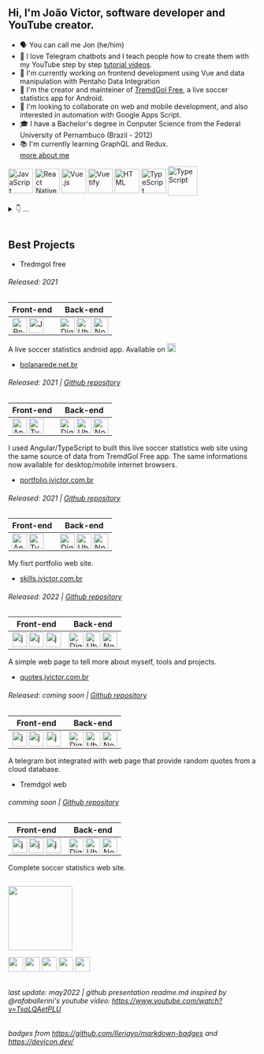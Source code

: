 <!-- usefull links: 
https://github.com/Ileriayo/markdown-badges
https://github.com/rafaballerini/PerfilGithub
https://devicon.dev/ 
https://github.com/anuraghazra/github-readme-stats
https://dev.to/envoy_/150-badges-for-github-pnk
https://docs.pipz.com/central-de-ajuda/learning-center/guia-basico-de-markdown#open
-->
## Hi, I'm João Victor, software developer and YouTube creator.

* 🗣 You can call me Jon (he/him)
* 🤖 I love Telegram chatbots and I teach people how to create them with my YouTube step by step [tutorial videos](https://www.youtube.com/playlist?list=PLkESTH940G9Um3QdVFwp1YvqzumuVDEJW). 
* 💼 I'm currently working on frontend development using Vue and data manipulation with Pentaho Data Integration
* 📱 I'm the creator and mainteiner of [TremdGol Free](https://play.google.com/store/apps/details?id=com.bolanarede.tremdgol_free), a live soccer statistics app for Android. 
* 🙂 I'm looking to collaborate on web and mobile development, and also interested in automation with Google Apps Script. 
* 🎓 I have a Bachelor's degree in Conputer Science from the Federal University of Pernambuco (Brazil - 2012)
* 📚 I'm currently learning GraphQL and Redux.
<br><a href="http://skills.jvictor.com.br" target="_blank">more about me</a>

<div>
<a href="https://developer.mozilla.org/en-US/docs/Web/JavaScript"><img align="center" alt="JavaScript" height="50" src="https://cdn.jsdelivr.net/gh/devicons/devicon/icons/javascript/javascript-original.svg"></a> 
  <a href="https://reactnative.dev/"><img align="center" alt="React Native" height="50" src="https://cdn.jsdelivr.net/gh/devicons/devicon/icons/react/react-original.svg"></a>
  <a href="https://vuejs.org/"><img align="center" alt="Vue.js" height="50" src="https://cdn.jsdelivr.net/gh/devicons/devicon/icons/vuejs/vuejs-original.svg"></a>
  <a href="https://vuetifyjs.com/en/"><img align="center" alt="Vuetify" height="50" src="https://cdn.jsdelivr.net/gh/devicons/devicon/icons/vuetify/vuetify-original.svg"></a>
  <a href="https://developer.mozilla.org/en-US/docs/Web/HTML"><img align="center" alt="HTML" height="50" src="https://cdn.jsdelivr.net/gh/devicons/devicon/icons/html5/html5-original.svg"></a>
  <a href="https://developer.mozilla.org/en-US/docs/Web/CSS"><img align="center" alt="TypeScript" height="50" src="https://cdn.jsdelivr.net/gh/devicons/devicon/icons/css3/css3-original.svg"></a>
    <a href="https://developers.google.com/apps-script"><img align="center" alt="TypeScript" height="60" src="https://www.gstatic.com/images/branding/product/2x/apps_script_48dp.png"></a>
  <!--<a href="https://www.typescriptlang.org/"><img align="center" alt="TypeScript" height="50" src="https://cdn.jsdelivr.net/gh/devicons/devicon/icons/typescript/typescript-original.svg"> </a>-->
  
</div>
<br>

<details> 
  <summary>👇 ...</summary>
  <hr>
  
>#### Other Languages, Frameworks and Libraries<div>     <img height="25" src="https://img.shields.io/badge/Node.js-43853D?style=for-the-badge&logo=node.js&logoColor=white" target="_blank">     <img height="25" src="https://img.shields.io/badge/chart.js-F5788D.svg?style=for-the-badge&logo=chart.js&logoColor=white" target="_blank">      <img height="25" src="https://img.shields.io/badge/express.js-%23404d59.svg?style=for-the-badge&logo=express&logoColor=%2361DAFB" target="_blank">    <img height="25" src="https://img.shields.io/badge/SQLite-07405E?style=for-the-badge&logo=sqlite&logoColor=white" target="_blank">         <img height="25" src="https://img.shields.io/badge/PostgreSQL-316192?style=for-the-badge&logo=postgresql&logoColor=white" target="_blank">        <img height="25" src="https://img.shields.io/badge/Angular-DD0031?style=for-the-badge&logo=angular&logoColor=white" target="_blank">        <img height="25" src="https://img.shields.io/badge/Socket.io-black?style=for-the-badge&logo=socket.io&badgeColor=010101" target="_blank">        <img height="25" src="https://img.shields.io/badge/jquery-%230769AD.svg?style=for-the-badge&logo=jquery&logoColor=white" target="_blank">      
  </div>
  
 >#### IDEs, Platforms and Dev Tools<div>       <img height="25" src="https://img.shields.io/badge/Visual%20Studio%20Code-0078d7.svg?style=for-the-badge&logo=visual-studio-code&logoColor=white" target="_blank">            <img height="25" src="https://img.shields.io/badge/Chrome_DEV_tools-4285F4?style=for-the-badge&logo=GoogleChrome&logoColor=white" target="_blank">               <a href="https://developers.google.com/apps-script"><img height="25" src="https://img.shields.io/badge/google-blue.svg?style=for-the-badge&logo=googleappsscript&logoColor=blue" target="_blank"><img height="25" src="https://img.shields.io/badge/apps-yellow.svg?style=for-the-badge&logo=googleappsscript&logoColor=blue" target="_blank"><img height="25" src="https://img.shields.io/badge/script-red.svg?style=for-the-badge&logo=googleappsscript&logoColor=red" target="_blank"></a>                                                     <img height="25" src="https://img.shields.io/badge/expo-1C1E24?style=for-the-badge&logo=expo&logoColor=#D04A37" target="_blank">                <img height="25" src="https://img.shields.io/badge/Android_Studio-3DDC84?style=for-the-badge&logo=android-studio&logoColor=white" target="_blank">                <a href="https://help.hitachivantara.com/Documentation/Pentaho/9.3/Products/Pentaho_Data_Integration"><img height="25" src="https://img.shields.io/badge/pentaho_data_integration-blue.svg?style=for-the-badge&logo=pentahopdi&logoColor=61DAFB" target="_blank"></a> 
  </div>

  
>#### Back-end Infrastructure and Cloud<div><img height="25" src="https://img.shields.io/badge/netlify-%23000000.svg?style=for-the-badge&logo=netlify&logoColor=#00C7B7" target="_blank"> <img height="25" src="https://img.shields.io/badge/Digital_Ocean-0080FF?style=for-the-badge&logo=DigitalOcean&logoColor=white" target="_blank">  <img height="25" src="https://img.shields.io/badge/Ubuntu-E95420?style=for-the-badge&logo=ubuntu&logoColor=white" target="_blank">  <img height="25" src="https://img.shields.io/badge/VIM-%2311AB00.svg?style=for-the-badge&logo=vim&logoColor=white" target="_blank"> <img height="25" src="https://img.shields.io/badge/NPM-%23000000.svg?style=for-the-badge&logo=npm&logoColor=white" target="_blank"> <img height="25" src="https://img.shields.io/badge/nginx-%23009639.svg?style=for-the-badge&logo=nginx&logoColor=white" target="_blank">   </div>

  
#### Learning:
<div>  <img height="25" src="https://img.shields.io/badge/TypeScript-007ACC?style=for-the-badge&logo=typescript&logoColor=white" target="_blank">  <img height="25" src="https://img.shields.io/badge/Redux-593D88?style=for-the-badge&logo=redux&logoColor=white" target="_blank">   <img height="25" src="https://img.shields.io/badge/-GraphQL-E10098?style=for-the-badge&logo=graphql&logoColor=white" target="_blank"> </div>
  
#### Had used in the past (5+ years ago):
<div><img height="23" src="https://img.shields.io/badge/PHP-777BB4?style=for-the-badge&logo=php&logoColor=white">   <img height="23" src="https://img.shields.io/badge/Python-3776AB?style=for-the-badge&logo=python&logoColor=white" target="_blank">  <img height="23" src="https://img.shields.io/badge/Django-092E20?style=for-the-badge&logo=django&logoColor=white" target="_blank"> </div>
<hr>
 
</details>

<!--
<details> 
    <summary><b>👇 Where I study</b></summary>

  > <div>  <img height="25" src="https://img.shields.io/badge/MDN_Web_Docs-black?style=for-the-badge&logo=mdnwebdocs&logoColor=white" target="_blank"> <img height="25" src="https://img.shields.io/badge/Udemy-A435F0?style=for-the-badge&logo=Udemy&logoColor=white" target="_blank"> <img height="25" src="https://img.shields.io/badge/Freecodecamp-%23123.svg?&style=for-the-badge&logo=freecodecamp&logoColor=green" target="_blank">       </div>
</details>
-->
<br>

## Best Projects

* Tredmgol free
###### Released: 2021
Front-end   | Back-end   | 
--------- | ------ |
<a href="https://reactnative.dev/"><img align="center" alt="React Native" height="30" src="https://cdn.jsdelivr.net/gh/devicons/devicon/icons/react/react-original.svg"></a>  <a href="https://developer.mozilla.org/pt-BR/docs/Web/JavaScript"><img align="center" alt="JavaScript" height="30" src="https://cdn.jsdelivr.net/gh/devicons/devicon/icons/javascript/javascript-original.svg"></a>  | <a href="https://digitalocean.com/"><img align="center" alt="DigitalOcean" height="30" src="https://cdn.jsdelivr.net/gh/devicons/devicon/icons/digitalocean/digitalocean-original.svg"></a> <a href="https://ubuntu.com/"><img align="center" alt="Ubuntu" height="30" src="https://cdn.jsdelivr.net/gh/devicons/devicon/icons/ubuntu/ubuntu-plain-wordmark.svg"></a> <a href="https://https://nodejs.org/en/"><img align="center" alt="Node.js" height="30" src="https://cdn.jsdelivr.net/gh/devicons/devicon/icons/nodejs/nodejs-original.svg"></a> |
          
          
A live soccer statistics android app. Available on <a href="https://play.google.com/store/apps/details?id=com.bolanarede.tremdgol_free" target="_blank"><img height="18" src="https://img.shields.io/badge/Google_Play-414141?style=for-the-badge&logo=google-play&logoColor=white" height="30em"  target="_blank"></a> 


* [bolanarede.net.br](http://bolanarede.net.br)
###### Released: 2021 | [Github repository](https://github.com/jvictorjs/bolasite)
Front-end   | Back-end   | 
--------- | ------ |
<a href="https://angular.io/"><img align="center" alt="Angular" height="30" src="https://cdn.jsdelivr.net/gh/devicons/devicon/icons/angularjs/angularjs-original.svg"></a>  <a href="https://www.typescriptlang.org/"><img align="center" alt="TypeScript" height="30" src="https://cdn.jsdelivr.net/gh/devicons/devicon/icons/typescript/typescript-original.svg"></a>  | <a href="https://digitalocean.com/"><img align="center" alt="DigitalOcean" height="30" src="https://cdn.jsdelivr.net/gh/devicons/devicon/icons/digitalocean/digitalocean-original.svg"></a> <a href="https://ubuntu.com/"><img align="center" alt="Ubuntu" height="30" src="https://cdn.jsdelivr.net/gh/devicons/devicon/icons/ubuntu/ubuntu-plain-wordmark.svg"></a> <a href="https://https://nodejs.org/en/"><img align="center" alt="Node.js" height="30" src="https://cdn.jsdelivr.net/gh/devicons/devicon/icons/nodejs/nodejs-original.svg"></a> |

I used Angular/TypeScript to built this live soccer statistics web site using the same source of data from TremdGol Free app. The same informations now available for desktop/mobile internet browsers.


* [portfolio.jvictor.com.br](http://portfolio.jvictor.com.br)
###### Released: 2021 | [Github repository](https://github.com/jvictorjs/portfolio)
Front-end   | Back-end   | 
--------- | ------ |
<a href="https://angular.io/"><img align="center" alt="Angular" height="30" src="https://cdn.jsdelivr.net/gh/devicons/devicon/icons/angularjs/angularjs-original.svg"></a>  <a href="https://www.typescriptlang.org/"><img align="center" alt="TypeScript" height="30" src="https://cdn.jsdelivr.net/gh/devicons/devicon/icons/typescript/typescript-original.svg"></a>  | <a href="https://digitalocean.com/"><img align="center" alt="DigitalOcean" height="30" src="https://cdn.jsdelivr.net/gh/devicons/devicon/icons/digitalocean/digitalocean-original.svg"></a> <a href="https://ubuntu.com/"><img align="center" alt="Ubuntu" height="30" src="https://cdn.jsdelivr.net/gh/devicons/devicon/icons/ubuntu/ubuntu-plain-wordmark.svg"></a> <a href="https://https://nodejs.org/en/"><img align="center" alt="Node.js" height="30" src="https://cdn.jsdelivr.net/gh/devicons/devicon/icons/nodejs/nodejs-original.svg"></a> |

My fisrt portfolio web site.


* [skills.jvictor.com.br](https://skills.jvictor.com.br)
###### Released: 2022 | [Github repository](https://github.com/jvictorjs/skills)
Front-end   | Back-end   | 
--------- | ------ |
<img align="center" alt="js" height="30" src="https://cdn.jsdelivr.net/gh/devicons/devicon/icons/vuejs/vuejs-original-wordmark.svg" /> <img align="center" alt="js" height="30" src="https://cdn.jsdelivr.net/gh/devicons/devicon/icons/vuetify/vuetify-original.svg" /> <img  align="center" alt="js" height="30" src="https://cdn.jsdelivr.net/gh/devicons/devicon/icons/javascript/javascript-original.svg" /> | <a href="https://digitalocean.com/"><img align="center" alt="DigitalOcean" height="30" src="https://cdn.jsdelivr.net/gh/devicons/devicon/icons/digitalocean/digitalocean-original.svg"></a> <a href="https://ubuntu.com/"><img align="center" alt="Ubuntu" height="30" src="https://cdn.jsdelivr.net/gh/devicons/devicon/icons/ubuntu/ubuntu-plain-wordmark.svg"></a> <a href="https://https://nodejs.org/en/"><img align="center" alt="Node.js" height="30" src="https://cdn.jsdelivr.net/gh/devicons/devicon/icons/nodejs/nodejs-original.svg"></a> |

A simple web page to tell more about myself, tools and projects.


* [quotes.jvictor.com.br](https://quotes.jvictor.com.br)
###### Released: coming soon | [Github repository](https://github.com/jvictorjs/quotes)
Front-end   | Back-end   | 
--------- | ------ |
<img align="center" alt="js" height="30" src="https://cdn.jsdelivr.net/gh/devicons/devicon/icons/vuejs/vuejs-original-wordmark.svg" /> <img align="center" alt="js" height="30" src="https://cdn.jsdelivr.net/gh/devicons/devicon/icons/vuetify/vuetify-original.svg" /> <img  align="center" alt="js" height="30" src="https://cdn.jsdelivr.net/gh/devicons/devicon/icons/javascript/javascript-original.svg" /> | <a href="https://digitalocean.com/"><img align="center" alt="DigitalOcean" height="30" src="https://cdn.jsdelivr.net/gh/devicons/devicon/icons/digitalocean/digitalocean-original.svg"></a> <a href="https://ubuntu.com/"><img align="center" alt="Ubuntu" height="30" src="https://cdn.jsdelivr.net/gh/devicons/devicon/icons/ubuntu/ubuntu-plain-wordmark.svg"></a> <a href="https://https://nodejs.org/en/"><img align="center" alt="Node.js" height="30" src="https://cdn.jsdelivr.net/gh/devicons/devicon/icons/nodejs/nodejs-original.svg"></a> |

A telegram bot integrated with web page that provide random quotes from a cloud database.

* Tremdgol web
###### comming soon | [Github repository](https://github.com/jvictorjs/tremdgol)
Front-end   | Back-end   | 
--------- | ------ |
<img align="center" alt="js" height="30" src="https://cdn.jsdelivr.net/gh/devicons/devicon/icons/vuejs/vuejs-original-wordmark.svg" /> <img align="center" alt="js" height="30" src="https://cdn.jsdelivr.net/gh/devicons/devicon/icons/vuetify/vuetify-original.svg" /> <img  align="center" alt="js" height="30" src="https://cdn.jsdelivr.net/gh/devicons/devicon/icons/javascript/javascript-original.svg" /> | <a href="https://digitalocean.com/"><img align="center" alt="DigitalOcean" height="30" src="https://cdn.jsdelivr.net/gh/devicons/devicon/icons/digitalocean/digitalocean-original.svg"></a> <a href="https://ubuntu.com/"><img align="center" alt="Ubuntu" height="30" src="https://cdn.jsdelivr.net/gh/devicons/devicon/icons/ubuntu/ubuntu-plain-wordmark.svg"></a> <a href="https://https://nodejs.org/en/"><img align="center" alt="Node.js" height="30" src="https://cdn.jsdelivr.net/gh/devicons/devicon/icons/nodejs/nodejs-original.svg"></a> |

Complete soccer statistics web site.


<!-- -  I have others soccer statistics projects released that I'm working to swith to public repositories. -->

## 

<div>
<img height="130em" src="https://github-readme-stats.vercel.app/api/top-langs/?username=jvictorjs&layout=compact&langs_count=7&theme=dracula"/> 
 
  <a href="https://www.youtube.com/user/jvwrCIN" target="_blank"><img src="https://img.shields.io/badge/YouTube-FF0000?style=for-the-badge&logo=youtube&logoColor=white" height="30em" target="_blank"></a>
  <a href="https://twitter.com/jvictor_js" target="_blank"><img src="https://img.shields.io/badge/Twitter-1DA1F2?style=for-the-badge&logo=twitter&logoColor=white" height="30em"  target="_blank"></a> 
  <a href="https://www.linkedin.com/in/jo%C3%A3o-victor-ramos-6570a21b7/" target="_blank"><img src="https://img.shields.io/badge/-LinkedIn-%230077B5?style=for-the-badge&logo=linkedin&logoColor=white" height="30em" target="_blank"></a> 
  <a href="https://play.google.com/store/apps/developer?id=bolanarede.net.br" target="_blank"><img src="https://img.shields.io/badge/Google_Play-414141?style=for-the-badge&logo=google-play&logoColor=white" height="30em"  target="_blank"></a> 
  <a href="https://stackoverflow.com/users/16280917/" target="_blank"><img src="https://img.shields.io/badge/-Stackoverflow-FE7A16?style=for-the-badge&logo=stack-overflow&logoColor=white" height="30em"  target="_blank"></a> 
  
</div>

##
###### *last update: may2022 | github presentation readme.md inspired by @rafaballerini's youtube video: https://www.youtube.com/watch?v=TsaLQAetPLU*
###### badges from https://github.com/Ileriayo/markdown-badges and https://devicon.dev/ 
 

<!--



## Oiii eu sou a Rafaella Ballerini, criadora de conteúdo de programação e tecnologia!
<div align="center">
  <a href="https://github.com/rafaballerini">
  <img height="180em" src="https://github-readme-stats.vercel.app/api?username=rafaballerini&show_icons=true&theme=dracula&include_all_commits=true&count_private=true"/>
  <img height="180em" src="https://github-readme-stats.vercel.app/api/top-langs/?username=rafaballerini&layout=compact&langs_count=7&theme=dracula"/>
</div>
<div style="display: inline_block"><br>
  <img align="center" alt="Rafa-Js" height="30" width="40" src="https://raw.githubusercontent.com/devicons/devicon/master/icons/javascript/javascript-plain.svg">
  <img align="center" alt="Rafa-Ts" height="30" width="40" src="https://raw.githubusercontent.com/devicons/devicon/master/icons/typescript/typescript-plain.svg">
  <img align="center" alt="Rafa-React" height="30" width="40" src="https://raw.githubusercontent.com/devicons/devicon/master/icons/react/react-original.svg">
  <img align="center" alt="Rafa-HTML" height="30" width="40" src="https://raw.githubusercontent.com/devicons/devicon/master/icons/html5/html5-original.svg">
  <img align="center" alt="Rafa-CSS" height="30" width="40" src="https://raw.githubusercontent.com/devicons/devicon/master/icons/css3/css3-original.svg">
  <img align="center" alt="Rafa-Python" height="30" width="40" src="https://raw.githubusercontent.com/devicons/devicon/master/icons/python/python-original.svg">
  <img align="center" alt="Rafa-Csharp" height="30" width="40" src="https://raw.githubusercontent.com/devicons/devicon/master/icons/csharp/csharp-original.svg">
  <img align="right" alt="Rafa-pic" height="150" style="border-radius:50px;" src="https://media.discordapp.net/attachments/639956127056134178/890373478988013628/Publicacoes_Instagram_1_1.png?width=676&height=676">
</div>
  
  ##
 
<div> 
  <a href="https://www.youtube.com/channel/UC_-uuuZbY0AAt9CViNzvc-Q" target="_blank"><img src="https://img.shields.io/badge/YouTube-FF0000?style=for-the-badge&logo=youtube&logoColor=white" target="_blank"></a>
  <a href="https://instagram.com/rafaballerini" target="_blank"><img src="https://img.shields.io/badge/-Instagram-%23E4405F?style=for-the-badge&logo=instagram&logoColor=white" target="_blank"></a>
 	<a href="https://www.twitch.tv/rafaballerinii" target="_blank"><img src="https://img.shields.io/badge/Twitch-9146FF?style=for-the-badge&logo=twitch&logoColor=white" target="_blank"></a>
 <a href="https://discord.gg/wagxzStdcR" target="_blank"><img src="https://img.shields.io/badge/Discord-7289DA?style=for-the-badge&logo=discord&logoColor=white" target="_blank"></a> 
  <a href = "mailto:contatorafaballerini@gmail.com"><img src="https://img.shields.io/badge/-Gmail-%23333?style=for-the-badge&logo=gmail&logoColor=white" target="_blank"></a>
  <a href="https://www.linkedin.com/in/rafaella-ballerini-45875016a" target="_blank"><img src="https://img.shields.io/badge/-LinkedIn-%230077B5?style=for-the-badge&logo=linkedin&logoColor=white" target="_blank"></a> 
 
  ![Snake animation](https://github.com/rafaballerini/rafaballerini/blob/output/github-contribution-grid-snake.svg)
 
</div>


-->


<!--
**jvictorjs2/jvictorjs2** is a ✨ _special_ ✨ repository because its `README.md` (this file) appears on your GitHub profile.

Here are some ideas to get you started:

- 🔭 I’m currently working on ...
- 🌱 I’m currently learning ...
- 👯 I’m looking to collaborate on ...
- 🤔 I’m looking for help with ...
- 💬 Ask me about ...
- 📫 How to reach me: ...
- 😄 Pronouns: ...
- ⚡ Fun fact: ...
-->
